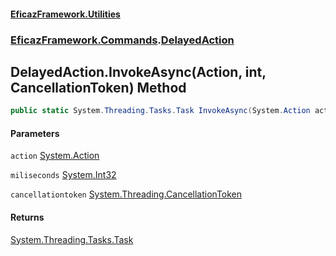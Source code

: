 #### [EficazFramework.Utilities](EficazFrameworkUtilities.md 'EficazFramework Utilities')
### [EficazFramework.Commands](EficazFrameworkUtilities.md#EficazFramework.Commands 'EficazFramework.Commands').[DelayedAction](EficazFramework.Commands/DelayedAction.md 'EficazFramework.Commands.DelayedAction')

## DelayedAction.InvokeAsync(Action, int, CancellationToken) Method

```csharp
public static System.Threading.Tasks.Task InvokeAsync(System.Action action, int miliseconds, System.Threading.CancellationToken cancellationtoken=default(System.Threading.CancellationToken));
```
#### Parameters

<a name='EficazFramework.Commands.DelayedAction.InvokeAsync(System.Action,int,System.Threading.CancellationToken).action'></a>

`action` [System.Action](https://docs.microsoft.com/en-us/dotnet/api/System.Action 'System.Action')

<a name='EficazFramework.Commands.DelayedAction.InvokeAsync(System.Action,int,System.Threading.CancellationToken).miliseconds'></a>

`miliseconds` [System.Int32](https://docs.microsoft.com/en-us/dotnet/api/System.Int32 'System.Int32')

<a name='EficazFramework.Commands.DelayedAction.InvokeAsync(System.Action,int,System.Threading.CancellationToken).cancellationtoken'></a>

`cancellationtoken` [System.Threading.CancellationToken](https://docs.microsoft.com/en-us/dotnet/api/System.Threading.CancellationToken 'System.Threading.CancellationToken')

#### Returns
[System.Threading.Tasks.Task](https://docs.microsoft.com/en-us/dotnet/api/System.Threading.Tasks.Task 'System.Threading.Tasks.Task')